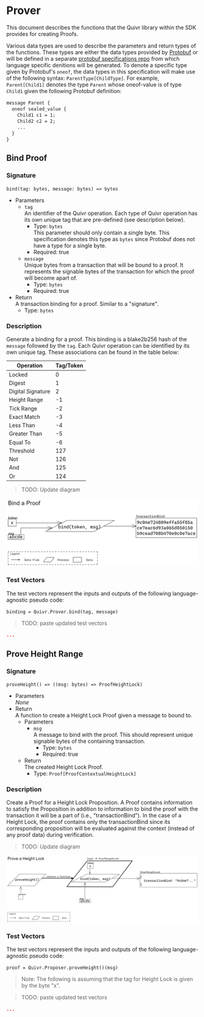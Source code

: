 # Prover

This document describes the functions that the Quivr library within the SDK provides for creating Proofs. 

Various data types are used to describe the parameters and return types of the functions. These types are either the data types provided by [Protobuf](https://developers.google.com/protocol-buffers/docs/proto3) or will be defined in a separate [protobuf specifications repo](https://github.com/Topl/protobuf-specs/) from which language specific denitions will be generated. To denote a specific type given by Protobuf's `oneof`, the data types in this specification will make use of the following syntax: `ParentType[ChildType]`. For example, `Parent[Child1]` denotes the type `Parent` whose oneof-value is of type `Child1` given the following Protobuf definition:

```
message Parent {
  oneof sealed_value {
    Child1 c1 = 1;
    Child2 c2 = 2;
    ...
  }
}
```

## Bind Proof

### Signature

```
bind(tag: bytes, message: bytes) => bytes 
```

* Parameters
  * `tag`  
  An identifier of the Quivr operation. Each type of Quivr operation has its own unique tag that are pre-defined (see description below).
    * Type: `bytes`  
    This parameter should only contain a single byte. This specification denotes this type as `bytes` since Protobuf does not have a type for a single byte.
    * Required: true
  * `message`  
  Unique bytes from a transaction that will be bound to a proof. It represents the signable bytes of the transaction for which the proof will become apart of.
    * Type: `bytes`
    * Required: true
* Return  
A transaction binding for a proof. Similar to a "signature".
  * Type: `bytes`

### Description

Generate a binding for a proof. This binding is a blake2b256 hash of the `message` followed by the `tag`. Each Quivr operation can be identified by its own unique tag. These associations can be found in the table below:

| **Operation**     | **Tag/Token** |
|-------------------|---------------|
| Locked            | 0             |
| Digest            | 1             |
| Digital Signature | 2             |
| Height Range      | -1            |
| Tick Range        | -2            |
| Exact Match       | -3            |
| Less Than         | -4            |
| Greater Than      | -5            |
| Equal To          | -6            |
| Threshold         | 127           |
| Not               | 126           |
| And               | 125           |
| Or                | 124           |


> TODO: Update diagram

![diagram](./assets/Prover_bind.png)

### Test Vectors

The test vectors represent the inputs and outputs of the following language-agnostic pseudo code:

```
binding = Quivr.Prover.bind(tag, message)
```

> TODO: paste updated test vectors

```json
...
```

## Prove Height Range

### Signature

```
proveHeight() => ((msg: bytes) => ProofHeightLock)
```

* Parameters  
*None*
* Return  
A function to create a Height Lock Proof given a message to bound to.
  * Parameters
    * `msg`  
    A message to bind with the proof. This should represent unique signable bytes of the containing transaction.
      * Type: `bytes`
      * Required: true
  * Return  
  The created Height Lock Proof. 
    * Type: `Proof[ProofContextualHeightLock]`

### Description

Create a Proof for a Height Lock Proposition. A Proof contains information to satisfy the Proposition in addition to information to bind the proof with the transaction it will be a part of (i.e., "transactionBind"). In the case of a Height Lock, the proof contains only the transactionBind since its corresponding proposition will be evaluated against the context (instead of any proof data) during verification.

> TODO: Update diagram

![diagram](./assets/Prover_proveHeight.png)

### Test Vectors

The test vectors represent the inputs and outputs of the following language-agnostic pseudo code:

```
proof = Quivr.Proposer.proveHeight()(msg)
```

> Note: The following is assuming that the tag for Height Lock is given by the byte "x".

> TODO: paste updated test vectors

```json
...
```